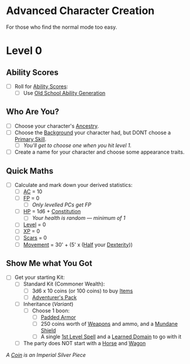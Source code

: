 # Advanced Character Creation

For those who find the normal mode too easy.

# Level 0

## Ability Scores

- [ ] Roll for [Ability Scores](../../Player%20Characters/The%20Ability%20Scores/Ability%20Scores.md):
	- [ ] Use [Old School Ability Generation](Old%20School%20Ability%20Generation.md)

## Who Are You?

- [ ] Choose your character's [Ancestry](../../Player%20Characters/Ancenstries/Ancestry.md).
- [ ] Choose the [Background](../../Player%20Characters/Backgrounds/Background.md) your character had, but DONT choose a [Primary Skill](../../Player%20Characters/Backgrounds/Primary%20Skill.md).
	- [ ] *You'll get to choose one when you hit level 1.*
- [ ] Create a name for your character and choose some appearance traits.

## Quick Maths

- [ ] Calculate and mark down your derived statistics:
	- [ ] [AC](../../Player%20Characters/Derived%20Statistics/Armor%20Class.md) = 10
	- [ ] [FP](../../Player%20Characters/Derived%20Statistics/Fatigue%20Points.md) = 0
		- [ ] *Only levelled PCs get FP*
	- [ ] [HP](../../Player%20Characters/Derived%20Statistics/Health%20Points.md) = 1d6 + [Constitution](../../Player%20Characters/The%20Ability%20Scores/Constitution.md)
		- [ ] *Your health is random — minimum of 1*
	- [ ] [Level](../../Player%20Characters/Derived%20Statistics/Level.md) = 0
	- [ ] [XP](../../Player%20Characters/Derived%20Statistics/Experience%20Points.md) = 0
	- [ ] [Scars](../../Player%20Characters/Derived%20Statistics/Scars.md) = 0
	- [ ] [Movement](../../Game%20Procedures/Combat/Movement.md) = 30' + (5' x ([Half](../../Game%20Procedures/Core%20Procedures/Half.md) your [Dexterity](../../Player%20Characters/The%20Ability%20Scores/Dexterity.md)))

## Show Me what You Got

- [ ] Get your starting Kit:
	- [ ] Standard Kit (Commoner Wealth):
		- [ ] 3d6 x 10 coins (or 100 coins) to buy [Items](../../Items%20and%20Gear/Items.md)
		- [ ] [Adventurer's Pack](../../Items%20and%20Gear/Gear/100%20Coins/Adventurer's%20Pack.md)
	- [ ] Inheritance (*Variant*)
		- [ ] Choose 1 boon:
			- [ ] [Padded Armor](../../Items%20and%20Gear/Armor/Mundane%20Armor/Padded%20Armor.md)
			- [ ] 250 coins worth of [Weapons](../../Items%20and%20Gear/Weapons/Weapons.md) and ammo, and a [Mundane Shield](../../Items%20and%20Gear/Armor/Mundane%20Armor/Mundane%20Shield.md)
			- [ ] A single [1st Level Spell](../../Magic/Spells/Spells%20by%20Level/Level%201/1st%20Level%20Spells.md) and a [Learned Domain](../../Magic/Spellcasting/Spell%20Learning/Learned%20Domains.md) to go with it
	- [ ] The party does NOT start with a [Horse](../../Items%20and%20Gear/Gear/250%20Coins/Horse,%20Draft.md) and [Wagon](../../Items%20and%20Gear/Gear/250%20Coins/Wagon.md)

*A [Coin](../../Resources%20for%20GMs/Economy/Coins.md) is an Imperial Silver Piece*
